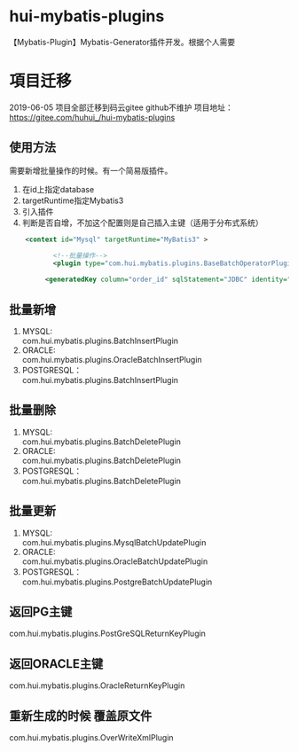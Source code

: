 # hui-mybatis-plugins
【Mybatis-Plugin】Mybatis-Generator插件开发。根据个人需要

# 項目迁移
2019-06-05 项目全部迁移到码云gitee
github不维护
项目地址： https://gitee.com/huhui_/hui-mybatis-plugins  

## 使用方法
需要新增批量操作的时候。有一个简易版插件。
1. 在id上指定database
2. targetRuntime指定Mybatis3
3. 引入插件
4. <generatedKey column="order_id" />判断是否自增，不加这个配置则是自己插入主键（适用于分布式系统）
```xml
    <context id="Mysql" targetRuntime="MyBatis3" >
```

```xml
           <!--批量操作-->
           <plugin type="com.hui.mybatis.plugins.BaseBatchOperatorPlugin"/>
```

```xml
         <generatedKey column="order_id" sqlStatement="JDBC" identity="id" />
```

## 批量新增
1. MYSQL: <br> 
com.hui.mybatis.plugins.BatchInsertPlugin
2. ORACLE: <br>
com.hui.mybatis.plugins.OracleBatchInsertPlugin
3. POSTGRESQL：<br>
com.hui.mybatis.plugins.BatchInsertPlugin

## 批量删除
1. MYSQL: <br>
com.hui.mybatis.plugins.BatchDeletePlugin
2. ORACLE: <br>
com.hui.mybatis.plugins.BatchDeletePlugin
3. POSTGRESQL：<br>
com.hui.mybatis.plugins.BatchDeletePlugin

## 批量更新
1. MYSQL: <br>
com.hui.mybatis.plugins.MysqlBatchUpdatePlugin
2. ORACLE: <br>
com.hui.mybatis.plugins.OracleBatchUpdatePlugin
3. POSTGRESQL：<br>
com.hui.mybatis.plugins.PostgreBatchUpdatePlugin

## 返回PG主键
com.hui.mybatis.plugins.PostGreSQLReturnKeyPlugin

## 返回ORACLE主键
com.hui.mybatis.plugins.OracleReturnKeyPlugin

## 重新生成的时候 覆盖原文件
com.hui.mybatis.plugins.OverWriteXmlPlugin



